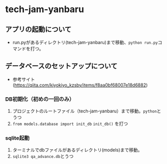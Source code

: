 # tech-jam-yanbaru
## アプリの起動について
- run.pyがあるディレクトリ(tech-jam-yanbaru)まで移動、` python run.py `コマンドを打つ。
## データベースのセットアップについて 
- 参考サイト (https://qiita.com/kiyokiyo_kzsby/items/f8aa0bf68007e18d6882)
### DB初期化（初めの一回のみ）
1. プロジェクトのルートファイル（tech-jam-yanbaru）まで移動。` python `とうつ
1. ` from models.database import init_db `
` init_db() ` を打つ

### sqlite起動
1. ターミナルでdbファイルがあるディレクトリ(models)まで移動。
1. ` sqlite3 qa_advance.db `とうつ